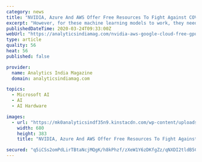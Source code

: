 ```yaml
---
category: news
title: "NVIDIA, Azure And AWS Offer Free Resources To Fight Against COVID-19"
excerpt: "However, for these machine learning models to work, they need tremendous amounts of computational power ... NVIDIA Parabricks’ pipelines have been tested on Dell, HPE, IBM, and NVIDIA servers at Amazon Web Services, Google Cloud, and Microsoft Azure. NVIDIA advises users to start with a small server for a small number of samples and then ..."
publishedDateTime: 2020-03-24T09:33:00Z
webUrl: "https://analyticsindiamag.com/nvidia-aws-google-cloud-free-gpu-covid-19/"
type: article
quality: 56
heat: 56
published: false

provider:
  name: Analytics India Magazine
  domain: analyticsindiamag.com

topics:
  - Microsoft AI
  - AI
  - AI Hardware

images:
  - url: "https://mk0analyticsindf35n9.kinstacdn.com/wp-content/uploads/2020/03/nvidia-gpu-covid.png"
    width: 680
    height: 383
    title: "NVIDIA, Azure And AWS Offer Free Resources To Fight Against COVID-19"

secured: "q5iCSs2omPdLirTBtaNcjMQgK/h8kPhzf/zXeW1Y6zDKfgZz/qNXDI2tldB5CBgIjlsHzcuXyKytr3enPHrO3JMj7DvNVOIuonYKJQ2u1hy06edRhA7gHJ7b3+8Np9DQMm41lVnbx9tCcvneP/92mVcZXORaCEbTH3yrBQ09JK4sYDFIumj/xP2M22eySCMZeW1o35mBnP5TMM14TNUgbyrrPc83vJXjEYnK5Ma5jFVYLyfHRfXet8+z/HdESnC/CCG9f9KQLJGEL4q1J/GEtmkd81tGMqmvAT0rMgiyPr5bM15YmIuC7YuOqRd9XdCKlgVV13tqpFlFLYKyH9N7he9LQO53HPxhcAPLo6YxHicJhgZmovPewRGiR1qNL7I8KbPuSzSofb34xmqmrHUKVUAVVsWHn30F2wHToFatJkCSsDaEyKvy5tNkE6VLRx2VqfHdJYbowXvrW8nnV//qn2hwlR07HKy2ddxMrbUkdII=;QkMYMpWzXmzhGg1qcidR6g=="
---
```


